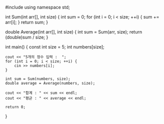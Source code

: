 #include <iostream>
using namespace std;

int Sum(int arr[], int size) {
    int sum = 0;
    for (int i = 0; i < size; ++i) {
        sum += arr[i];
    }
    return sum;
}

double Average(int arr[], int size) {
    int sum = Sum(arr, size);
    return (double)sum / size;
}

int main() {
    const int size = 5;
    int numbers[size];

    cout << "5개의 정수 입력 :  ";
    for (int i = 0; i < size; ++i) {
        cin >> numbers[i];
    }

    int sum = Sum(numbers, size);
    double average = Average(numbers, size);

    cout << "합계 : " << sum << endl;
    cout << "평균 : " << average << endl;

    return 0;
}
